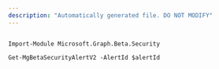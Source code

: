 ```yaml
---
description: "Automatically generated file. DO NOT MODIFY"
---
```


```powershellv2

Import-Module Microsoft.Graph.Beta.Security

Get-MgBetaSecurityAlertV2 -AlertId $alertId

```
